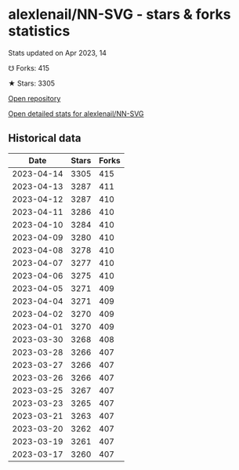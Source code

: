 # alexlenail/NN-SVG - stars & forks statistics

Stats updated on Apr 2023, 14

☋ Forks: 415

★ Stars: 3305

[Open repository](https://github.com/alexlenail/NN-SVG)

[Open detailed stats for alexlenail/NN-SVG](https://reviewgithub.com/rep/alexlenail/NN-SVG)

## Historical data
| Date | Stars | Forks |
|------|-------|-------|
| 2023-04-14 | 3305 | 415 | 
| 2023-04-13 | 3287 | 411 | 
| 2023-04-12 | 3287 | 410 | 
| 2023-04-11 | 3286 | 410 | 
| 2023-04-10 | 3284 | 410 | 
| 2023-04-09 | 3280 | 410 | 
| 2023-04-08 | 3278 | 410 | 
| 2023-04-07 | 3277 | 410 | 
| 2023-04-06 | 3275 | 410 | 
| 2023-04-05 | 3271 | 409 | 
| 2023-04-04 | 3271 | 409 | 
| 2023-04-02 | 3270 | 409 | 
| 2023-04-01 | 3270 | 409 | 
| 2023-03-30 | 3268 | 408 | 
| 2023-03-28 | 3266 | 407 | 
| 2023-03-27 | 3266 | 407 | 
| 2023-03-26 | 3266 | 407 | 
| 2023-03-25 | 3267 | 407 | 
| 2023-03-23 | 3265 | 407 | 
| 2023-03-21 | 3263 | 407 | 
| 2023-03-20 | 3262 | 407 | 
| 2023-03-19 | 3261 | 407 | 
| 2023-03-17 | 3260 | 407 | 

